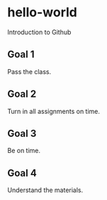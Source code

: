 # hello-world
Introduction to Github
## Goal 1
Pass the class.
## Goal 2
Turn in all assignments on time.
## Goal 3
Be on time.
## Goal 4
Understand the materials.